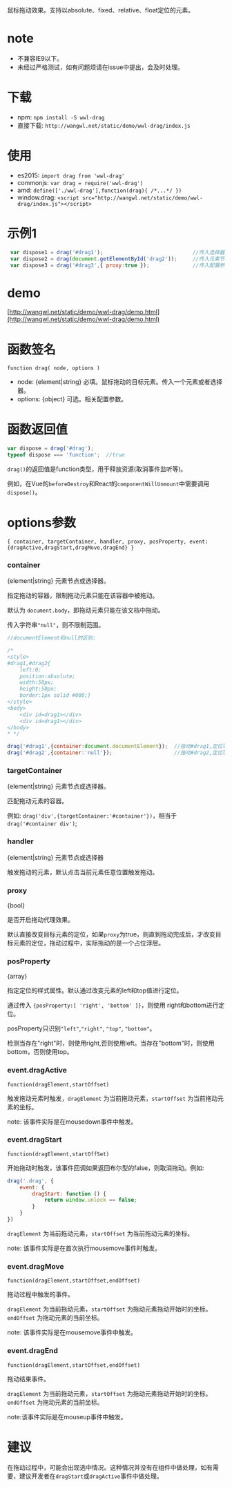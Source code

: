 鼠标拖动效果。支持以absolute、fixed、relative、float定位的元素。

# note
- 不兼容IE9以下。 
- 未经过严格测试，如有问题烦请在issue中提出，会及时处理。

# 下载

- npm: `npm install -S wwl-drag`
- 直接下载: `http://wangwl.net/static/demo/wwl-drag/index.js`

# 使用

- es2015: `import drag from 'wwl-drag'`
- commonjs: `var drag = require('wwl-drag')`
- amd: `define(['./wwl-drag'],function(drag){ /*...*/ })`
- window.drag: `<script src="http://wangwl.net/static/demo/wwl-drag/index.js"></script>` 

# 示例1
```javascript
 var dispose1 = drag('#drag1');                             //传入选择器
 var dispose2 = drag(document.getElementById('drag2'));     //传入元素节点
 var dispose3 = drag('#drag3',{ proxy:true });              //传入配置参数。
```

# demo
[http://wangwl.net/static/demo/wwl-drag/demo.html](http://wangwl.net/static/demo/wwl-drag/demo.html)

# 函数签名

`function drag( node, options )`

- node: {element|string} 必填。鼠标拖动的目标元素。传入一个元素或者选择器。
- options: {object} 可选。相关配置参数。

# 函数返回值

```javascript
var dispose = drag('#drag');
typeof dispose === 'function';  //true
```

`drag()`的返回值是function类型，用于释放资源(取消事件监听等)。 

例如，在Vue的`beforeDestroy`和React的`componentWillUnmount`中需要调用`dispose()`。


# options参数

`{ container, targetContainer, handler, proxy, posProperty, event:{dragActive,dragStart,dragMove,dragEnd} }`

### container
{element|string} 元素节点或选择器。

指定拖动的容器，限制拖动元素只能在该容器中被拖动。

默认为 `document.body`，即拖动元素只能在该文档中拖动。

传入字符串`"null"`，则不限制范围。

```javascript
//documentElement和null的区别:

/*
<style> 
#drag1,#drag2{ 
    left:0;
    position:absolute; 
    width:50px; 
    height:50px; 
    border:1px solid #000;} 
</style>
<body>
    <div id=drag1></div>
    <div id=drag1></div>
</body>
* */

drag('#drag1',{container:document.documentElement});  //拖动#drag1,定位left值最小为0。
drag('#drag2',{container:'null'});                    //拖动#drag2,定位left值则可能为负数。

```

### targetContainer
{element|string} 元素节点或选择器。

匹配拖动元素的容器。

例如: `drag('div',{targetContainer:'#container'})`，相当于 `drag('#container div')`;

### handler
{element|string} 元素节点或选择器

触发拖动的元素，默认点击当前元素任意位置触发拖动。

### proxy
{bool} 

是否开启拖动代理效果。

默认直接改变目标元素的定位，如果`proxy`为true，则直到拖动完成后，才改变目标元素的定位，拖动过程中，实际拖动的是一个占位浮层。

### posProperty
{array}

指定定位的样式属性。默认通过改变元素的left和top值进行定位。

通过传入 `{posProperty:[ 'right', 'bottom' ]}`，则使用 right和bottom进行定位。

posProperty只识别`"left"`,`"right"`, `"top"`, `"bottom"`。

检测当存在"right"时，则使用right,否则使用left。当存在"bottom"时，则使用bottom，否则使用top。

### event.dragActive

`function(dragElement,startOffset)`

触发拖动元素时触发，`dragElement` 为当前拖动元素，`startOffset` 为当前拖动元素的坐标。

note: 该事件实际是在mousedown事件中触发。

### event.dragStart

`function(dragElement,startOffSet)`

开始拖动时触发，该事件回调如果返回布尔型的false，则取消拖动。例如:
```javascript
drag('.drag', {
    event: {
        dragStart: function () {
            return window.unlock == false;
        }
    }
})
```
`dragElement` 为当前拖动元素，`startOffset` 为当前拖动元素的坐标。

note: 该事件实际是在首次执行mousemove事件时触发。

### event.dragMove

`function(dragElement,startOffset,endOffset)`

拖动过程中触发的事件。

`dragElement` 为当前拖动元素，`startOffset` 为拖动元素拖动开始时的坐标。`endOffset` 为拖动元素的当前坐标。

note: 该事件实际是在mousemove事件中触发。

### event.dragEnd

`function(dragElement,startOffset,endOffset)`

拖动结束事件。

`dragElement` 为当前拖动元素，`startOffset` 为拖动元素拖动开始时的坐标。`endOffset` 为拖动元素的当前坐标。

note:该事件实际是在mouseup事件中触发。


# 建议

在拖动过程中，可能会出现选中情况。这种情况并没有在组件中做处理，如有需要，建议开发者在`dragStart`或`dragActive`事件中做处理。












